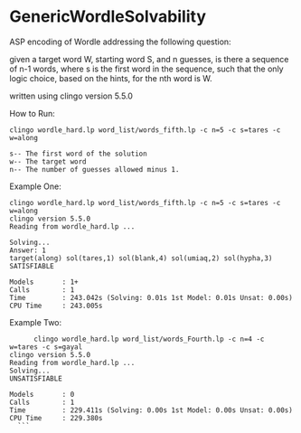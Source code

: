 # GenericWordleSolvability
ASP encoding of Wordle addressing the following question:

given a target word W, starting word S, and n guesses, is there a sequence of n-1 words, where s is the first word in the sequence, such that the only logic choice, based on the hints, for the nth word is W.

written using clingo version 5.5.0

How to Run:
  ```
  clingo wordle_hard.lp word_list/words_fifth.lp -c n=5 -c s=tares -c w=along

  s-- The first word of the solution
  w-- The target word
  n-- The number of guesses allowed minus 1. 
```
Example One:
  ```
  clingo wordle_hard.lp word_list/words_fifth.lp -c n=5 -c s=tares -c w=along
  clingo version 5.5.0
  Reading from wordle_hard.lp ...

  Solving...
  Answer: 1
  target(along) sol(tares,1) sol(blank,4) sol(umiaq,2) sol(hypha,3)
  SATISFIABLE

  Models       : 1+
  Calls        : 1
  Time         : 243.042s (Solving: 0.01s 1st Model: 0.01s Unsat: 0.00s)
  CPU Time     : 243.005s
```
Example Two:
  ```
		clingo wordle_hard.lp word_list/words_Fourth.lp -c n=4 -c w=tares -c s=gayal
  clingo version 5.5.0
  Reading from wordle_hard.lp ...
  Solving...
  UNSATISFIABLE
 
  Models       : 0
  Calls        : 1
  Time         : 229.411s (Solving: 0.00s 1st Model: 0.00s Unsat: 0.00s)
  CPU Time     : 229.380s
	```
